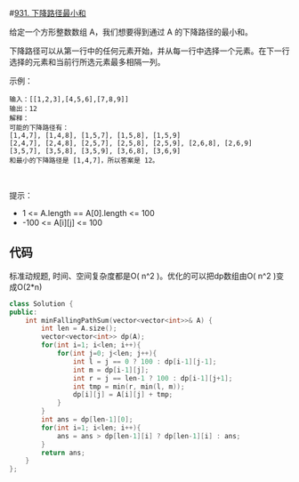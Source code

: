 #[931. 下降路径最小和](https://leetcode-cn.com/problems/minimum-falling-path-sum/)

给定一个方形整数数组 A，我们想要得到通过 A 的下降路径的最小和。

下降路径可以从第一行中的任何元素开始，并从每一行中选择一个元素。在下一行选择的元素和当前行所选元素最多相隔一列。

示例：

    输入：[[1,2,3],[4,5,6],[7,8,9]]
    输出：12
    解释：
    可能的下降路径有：
    [1,4,7], [1,4,8], [1,5,7], [1,5,8], [1,5,9]
    [2,4,7], [2,4,8], [2,5,7], [2,5,8], [2,5,9], [2,6,8], [2,6,9]
    [3,5,7], [3,5,8], [3,5,9], [3,6,8], [3,6,9]
    和最小的下降路径是 [1,4,7]，所以答案是 12。

 

提示：

- 1 <= A.length == A[0].length <= 100
- -100 <= A[i][j] <= 100

## 代码

标准动规题, 时间、空间复杂度都是O( n^2 )。优化的可以把dp数组由O( n^2 )变成O(2*n)

```c++
class Solution {
public:
    int minFallingPathSum(vector<vector<int>>& A) {
        int len = A.size();
        vector<vector<int>> dp(A);
        for(int i=1; i<len; i++){
            for(int j=0; j<len; j++){
                int l = j == 0 ? 100 : dp[i-1][j-1];
                int m = dp[i-1][j];
                int r = j == len-1 ? 100 : dp[i-1][j+1];
                int tmp = min(r, min(l, m));
                dp[i][j] = A[i][j] + tmp;
            }
        }
        int ans = dp[len-1][0];
        for(int i=1; i<len; i++){
            ans = ans > dp[len-1][i] ? dp[len-1][i] : ans;
        }
        return ans;
    }
};
```
